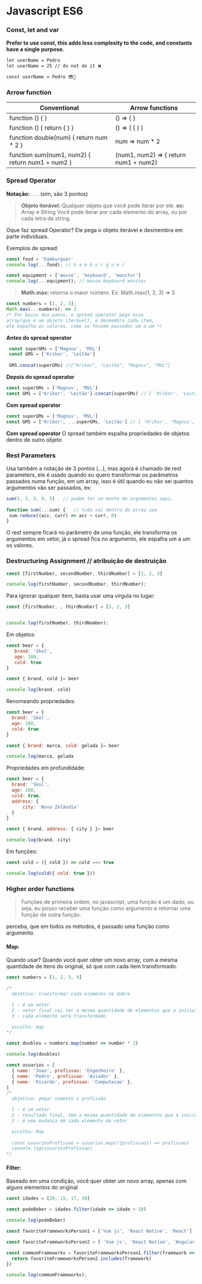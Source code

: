 # Javascript ES6

### Const, let and var

**Prefer to use const, this adds less complexity to the code, and constants have a single purpose.**

```html
let userName = Pedro
let userName = 25 // do not do it ❌

const userName = Pedro 😎🎇

```

### Arrow function
  
| Conventional | Arrow functions |
| -------- | -------- | 
| function () { }     | () => { }     | 
| function () { return { } }     | () => ( { } )   
| function double(num) { return num * 2 }     | num  => num * 2   
| function sum(num1, num2) { return num1 + num2 }     | (num1, num2) => { return num1 + num2}  

### Spread Operator

**Notação:** . . . (sim, são 3 pontos)

> **Objeto iterável:** Qualquer objeto que você pode iterar por ele.
**ex:** Array e String
Você pode iterar por cada elemento do array, ou por cada letra da string.

Oque faz spread Operator? Ele pega o objeto iterável e desmembra em parte individuais.

Exemplos de spread:

```js
const food = 'hamburguer'
console.log(...food); // h a m b u r g u e r
```

```js
const equipment = ['mouse', 'keyboard', 'monitor']
console.log(...equipment); // mouse keyboard monitor
```

> **Math.max:** retorna o maior número.
Ex: Math.max(1, 2, 3) => 3

```js
const numbers = [1, 2, 3];
Math.max(...numbers); => 3
/* Por baixo dos panos, o spread operator pega esse
array(que é um objeto iterável), e desmembra cada item,
ele espalha os valores, como se fossem passados um a um */
```
**Antes do spread operator**

```js
 const superGMs = ['Magnus', 'MVL']
 const GMS = ['Krikor', 'Leitão']
 
 GMS.concat(superGMs) //["Krikor", "Leitão", "Magnus", "MVL"]
```

**Depois do spread operator**
```js
const superGMs = ['Magnus', 'MVL']
const GMS = ['Krikor', 'Leitão'].concat(superGMs) // [ 'Krikor', 'Leitão', 'Magnus', 'MVL' ]
```
**Com spread operator**
```js
const superGMs = ['Magnus', 'MVL']
const GMS = ['Krikor', ...superGMs, 'Leitão'] // [ 'Krikor', 'Magnus', 'MVL', 'Leitão' ]
```

**Com spread operator**
O spread também espalha propriedades de objetos dentro de outro objeto


### Rest Parameters
 Usa também a notação de 3 pontos (...), mas agora é chamado de rest parameters,
 ele é usado quando eu quero transformar os parâmetros passados numa função, em um array,
 isso é útil quando eu não sei quantos argumentos vão ser passados, ex:
 
 ```js
 sum(1, 2, 3, 4, 5)   // podem ter um monte de argumentos aqui.
  
function sum(...sum) {   // tudo vai dentro do array sum
  sum.reduce((acc, curr) => acc + curr, 0)
}
```

O rest sempre ficará no parâmetro de uma função, ele transforma os argumentos em vetor, já o spread fica no argumento, ele espalha um a um os valores.
 

### Destructuring Assignment // atribuição de destruição

 ```js
const [firstNumber, secondNumber, thirdNumber] = [1, 2, 3]

console.log(firstNumber, secondNumber, thirdNumber);
 ```

Para ignorar qualquer item, basta usar uma vírgula no lugar:

 ```js
const [firstNumber, , thirdNumber] = [1, 2, 3]


console.log(firstNumber, thirdNumber);
 ```
 
Em objetos:

 ```js
const beer = {
    brand: 'Skol',
    age: 100,
    cold: true
}

const { brand, cold }= beer

console.log(brand, cold)
 ```
 
 Renomeando propriedades:
 
  ```js
const beer = {
    brand: 'Skol',
    age: 100,
    cold: true
}

const { brand: marca, cold: gelada }= beer

console.log(marca, gelada
 ```
 
 Propriedades em profundidade:
  ```js
 const beer = {
    brand: 'Skol',
    age: 100,
    cold: true,
    address: {
        city: 'Nova Zelândia'
    }
}

const { brand, address: { city } }= beer

console.log(brand, city)
 ```
 
 Em funções:
 
 ```js
 const cold = ({ cold }) => cold === true

console.log(cold({ cold: true }))
 ```
 
 ### Higher order functions
 > Funções de primeira ordem, no javascript, uma
> função é um dado, ou seja, eu posso receber uma função como argumento e retornar uma função de outra função.

perceba, que em todos os métodos, é passado uma função como argumento.
#### Map:
Quando usar? Quando você quer obter um novo array, com a mesma
quantidade de itens do original, só que com cada item transformado.

```js
const numbers = [1, 2, 3, 4]

/* 
  objetivo: transformar cada elemento no dobro

  1 - é um vetor
  2 - vetor final vai ter a mesma quantidade de elementos que a inicial
  3 - cada elemento será transformado

  escolha: map
*/

const doubles = numbers.map(number => number * 2)

console.log(doubles)
 ```
 
```js
const usuarios = [
  { name: 'Joao', profissao: 'Engenheiro' },
  { name: 'Pedro', profissao: 'Aviador' },
  { name: 'Ricardo', profissao: 'Computacao' },
]
/* 
  objetivo: pegar somento a profissão

  1 - é um vetor
  2 - resultado final, tem a mesma quantidade de elementos que a inicial
  3 - é uma mudança em cada elemento do vetor

  escolha: Map
  
  const usuariosProfissao = usuarios.map(({profissao}) => profissao)
  console.log(usuariosProfissao)
*/
 ```


#### Filter:

Baseado em uma condição, você quer obter um novo array, 
apenas com alguns elementos do original

```js
const idades = [20, 15, 17, 30]

const podeBeber = idades.filter(idade => idade > 18)

console.log(podeBeber)
 ```
 
 ```js
const favoriteFrameworksPerson1 = ['Vue js', 'React Native', 'React']

const favoriteFrameworksPerson2 = [ 'Vue js', 'React Native', 'Angular']

const commumFrameworks = favoriteFrameworksPerson1.filter(framework => {
   return favoriteFrameworksPerson2.includes(framework)
})

console.log(commumFrameworks);
 ```


 
 
 
 
 

